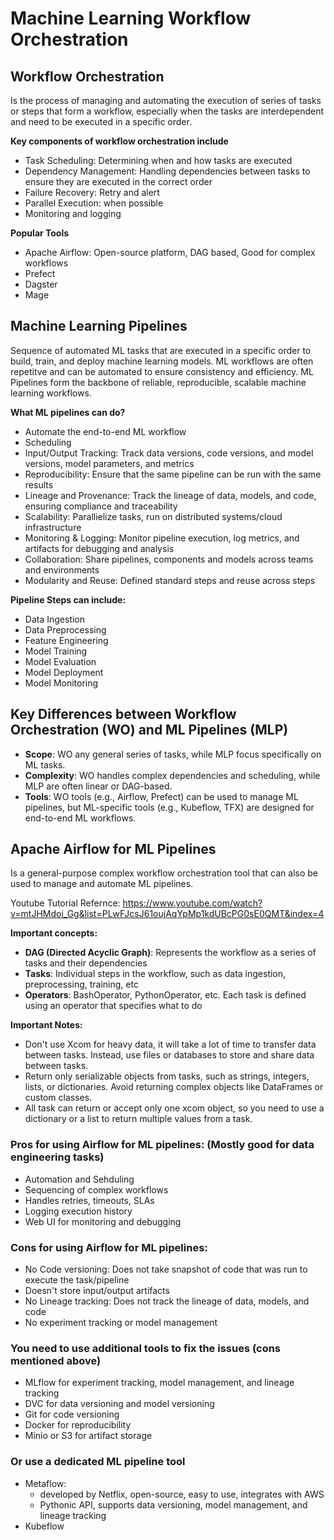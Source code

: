 
# Machine Learning Workflow Orchestration

## Workflow Orchestration
Is the process of managing and automating the execution of series of tasks or steps that form a workflow, especially when
the tasks are interdependent and need to be executed in a specific order.

**Key components of workflow orchestration include**
- Task Scheduling: Determining when and how tasks are executed
- Dependency Management: Handling dependencies between tasks to ensure they are executed in the correct order
- Failure Recovery: Retry and alert
- Parallel Execution: when possible
- Monitoring and logging

**Popular Tools**
- Apache Airflow: Open-source platform, DAG based, Good for complex workflows
- Prefect 
- Dagster 
- Mage

## Machine Learning Pipelines
Sequence of automated ML tasks that are executed in a specific order to build, train, and deploy machine learning models.
ML workflows are often repetitve and can be automated to ensure consistency and efficiency. ML Pipelines form the 
backbone of reliable, reproducible, scalable machine learning workflows.

**What ML pipelines can do?**
- Automate the end-to-end ML workflow
- Scheduling
- Input/Output Tracking: Track data versions, code versions, and model versions, model parameters, and metrics
- Reproducibility: Ensure that the same pipeline can be run with the same results
- Lineage and Provenance: Track the lineage of data, models, and code, ensuring compliance and traceability
- Scalability: Parallielize tasks, run on distributed systems/cloud infrastructure
- Monitoring & Logging: Monitor pipeline execution, log metrics, and artifacts for debugging and analysis
- Collaboration: Share pipelines, components and models across teams and environments
- Modularity and Reuse: Defined standard steps  and reuse across steps

**Pipeline Steps can include:**
- Data Ingestion 
- Data Preprocessing
- Feature Engineering
- Model Training
- Model Evaluation
- Model Deployment
- Model Monitoring


## Key Differences between Workflow Orchestration (WO) and ML Pipelines (MLP)
- **Scope**: WO any general series of tasks, while MLP focus specifically on ML tasks.
- **Complexity**: WO handles complex dependencies and scheduling, while MLP are often linear or DAG-based.
- **Tools**: WO tools (e.g., Airflow, Prefect) can be used to manage ML pipelines, but ML-specific tools (e.g., Kubeflow, TFX) are designed for end-to-end ML workflows.


## Apache Airflow for ML Pipelines
Is a general-purpose complex workflow orchestration tool that can also be used to manage and automate ML pipelines. 

Youtube Tutorial Refernce: https://www.youtube.com/watch?v=mtJHMdoi_Gg&list=PLwFJcsJ61oujAqYpMp1kdUBcPG0sE0QMT&index=4

**Important concepts:**
- **DAG (Directed Acyclic Graph)**: Represents the workflow as a series of tasks and their dependencies
- **Tasks**: Individual steps in the workflow, such as data ingestion, preprocessing, training, etc
- **Operators**: BashOperator, PythonOperator, etc. Each task is defined using an operator that specifies what to do

**Important Notes:**
- Don't use Xcom for heavy data, it will take a lot of time to transfer data between tasks. Instead, use files or databases to store and share data between tasks.
- Return only serializable objects from tasks, such as strings, integers, lists, or dictionaries. Avoid returning complex objects like DataFrames or custom classes.
- All task can return or accept only one xcom object, so you need to use a dictionary or a list to return multiple values from a task.

### Pros for using Airflow for ML pipelines: (Mostly good for data engineering tasks)
- Automation and Sehduling
- Sequencing of complex workflows
- Handles retries, timeouts, SLAs
- Logging execution history
- Web UI for monitoring and debugging

### Cons for using Airflow for ML pipelines:
- No Code versioning: Does not take snapshot of code that was run to execute the task/pipeline
- Doesn't store input/output artifacts
- No Lineage tracking: Does not track the lineage of data, models, and code
- No experiment tracking or model management

### You need to use additional tools to fix the issues (cons mentioned above)
- MLflow for experiment tracking, model management, and lineage tracking
- DVC for data versioning and model versioning
- Git for code versioning
- Docker for reproducibility 
- Minio or S3 for artifact storage

### Or use a dedicated ML pipeline tool 
- Metaflow: 
  - developed by Netflix, open-source, easy to use, integrates with AWS
  - Pythonic API, supports data versioning, model management, and lineage tracking
- Kubeflow 



